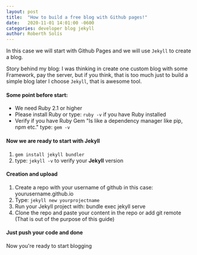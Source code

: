 ```yaml
---
layout: post
title:  "How to build a free blog with Github pages!"
date:   2020-11-01 14:01:00 -0600
categories: developer blog jekyll
author: Roberth Solís
---
```


In this case we will start with Github Pages and we will use `Jekyll` to create a blog.

Story behind my blog:
I was thinking in create one custom blog with some Framework, pay the server, but if you think, that is too much just to build a simple blog later I choose `Jekyll`, that is awesome tool.

#### **Some point before start:**
 - We need Ruby 2.1 or higher
 - Please install Ruby or type: `ruby -v` if you have Ruby installed
 - Verify if you have Ruby Gem "Is like a dependency manager like pip, npm etc." type: `gem -v`

#### **Now we are ready to start with Jekyll**
 1. `gem install jekyll bundler`
 2. type: `jekyll -v` to verify your **Jekyll** version

#### **Creation and upload**
 1. Create a repo with your username of github in this case: yourusername.github.io
 2. Type: `jekyll new yourprojectname`
 3. Run your Jekyll project with: bundle exec jekyll serve
 4. Clone the repo and paste your content in the repo or add git remote (That is out of the purpose of this guide)

#### **Just push your code and done**
Now you're ready to start blogging

